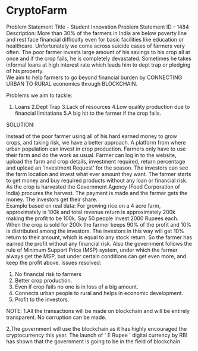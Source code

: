 # CryptoFarm
Problem Statement Title - Student Innovation
Problem Statement ID - 1484
Description:
More than 30% of the farmers in India are below poverty line and rest face financial difficulty even for basic facilities like education or healthcare. Unfortunately we come across suicide cases of farmers very often. The poor farmer invests large amount of his savings to his crop all at once and if the crop fails, he is completely devastated. Sometimes he takes informal loans at high interest rate which leads him to dept trap or pledging of his property.  
We aim to help farmers to go beyond financial burden by CONNECTING URBAN TO RURAL economics through BLOCKCHAIN. 

Problems we aim to tackle:

1. Loans
2.Dept Trap
3.Lack of resources 
4.Low quality production due to financial limitations
5.A big hit to the farmer if the crop fails.

SOLUTION:

Instead of the poor farmer using all of his hard earned money to grow crops, and taking risk, we have a better approach. 
A platform from where urban population can invest in crop production. Farmers only have to use their farm and do the work as usual. Farmer can log in to the website, upload the farm and crop details, investment required, return percentage and upload an 'Investment Request' for the season. The investors can see the farm location and invest what ever amount they want. The farmer starts to get money and buy required products without any loan or financial risk. As the crop is harvested the Government Agency (Food Corporation of India) procures the harvest. The payment is made and the farmer gets the money. The investors get their share.                                                                   
 Example based on real data:
For growing rice on a 4 acre farm, approximately is 100k and total revenue return is approximately 200k making the profit to be 100k. Say 50 people invest 2000 Rupees each. When the crop is sold for 200k the farmer keeps 90% of the profit and 10% is distributed among the investors. The investors in this way will get 10% return to their amount, which is equal to any stock return. So the farmer has earned the profit without any financial risk. Also the government follows the rule of  Minimum Support Price (MSP) system, under which the farmer always get the MSP, but under certain conditions can get even more, and keep the profit above. 
Issues resolved:
1. No financial risk to farmers
2. Better crop production.
3. Even if crop fails no one is in loss of a big amount. 
4. Connects urban people to rural and helps in economic development.
5. Profit to the investors.

NOTE: 
1.All the transactions will be made on blockchain and will be entirely transparent. No corruption can be made. 

2.The government will use the blockchain as it has highly encouraged the cryptocurrency this year. The launch of ' E Rupee ' digital currency by RBI has shown that the government is going to be in the field of blockchain. 
